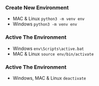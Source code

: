 ### Create New Environment ###
- MAC & Linux
```python3 -m venv env```
- Windows
```python3 -m venv env```

### Active The Environment ###
- Windows
```env\Scripts\active.bat```
- MAC & Linux
```source env/bin/activate```

### Active The Environment ###
- Windows, MAC & Linux
```deactivate```